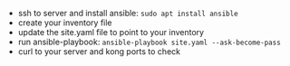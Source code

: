 - ssh to server and install ansible: `sudo apt install ansible`
- create your inventory file
- update the site.yaml file to point to your inventory
- run ansible-playbook: `ansible-playbook site.yaml --ask-become-pass`
- curl to your server and kong ports to check